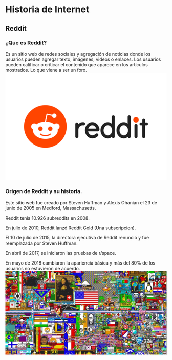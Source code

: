 # Historia de Internet
## Reddit
### ¿Que es Reddit?
Es un sitio web de redes sociales y agregación de noticias donde los usuarios pueden agregar texto, imágenes, videos o enlaces. Los usuarios pueden calificar o criticar el contenido que aparece en los artículos mostrados. Lo que viene a ser un foro.
![Reddit](https://github.com/kuromazin/SMX2M8UF1A1HistoriaWeb2005RedditIkerAmador/blob/main/Reddit-Logo.wine.png)
### Origen de Reddit y su historia.
Este sitio web fue creado por Steven Huffman y Alexis Ohanian el 23 de junio de 2005 en Medford, Massachusetts.

Reddit tenía 10.926 subreddits en 2008.

En julio de 2010, Reddit lanzó Reddit Gold (Una subscripcion).

El 10 de julio de 2015, la directora ejecutiva de Reddit renunció y fue reemplazada por Steven Huffman.

En abril de 2017, se iniciaron las pruebas de r/space.

En mayo de 2018 cambiaron la apariencia básica y más del 80% de los usuarios no estuvieron de acuerdo.
![r/space](https://github.com/kuromazin/SMX2M8UF1A1HistoriaWeb2005RedditIkerAmador/blob/main/r%20space.jpg)

